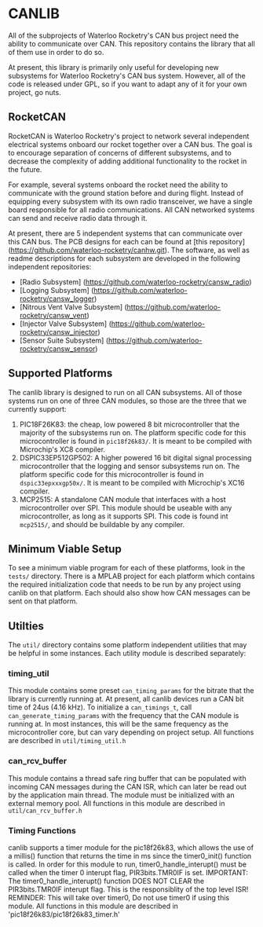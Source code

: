 # CANLIB

All of the subprojects of Waterloo Rocketry's CAN bus project need the
ability to communicate over CAN. This repository contains the library that all
of them use in order to do so.

At present, this library is primarily only useful for developing new subsystems
for Waterloo Rocketry's CAN bus system. However, all of the code is released
under GPL, so if you want to adapt any of it for your own project, go nuts.

## RocketCAN

RocketCAN is Waterloo Rocketry's project to network several independent electrical
systems onboard our rocket together over a CAN bus. The goal is to encourage
separation of concerns of different subsystems, and to decrease the complexity
of adding additional functionality to the rocket in the future.

For example, several systems onboard the rocket need the ability to communicate
with the ground station before and during flight. Instead of equipping every
subsystem with its own radio transceiver, we have a single board responsible for
all radio communications. All CAN networked systems can send and receive radio
data through it.

At present, there are 5 independent systems that can communicate over this
CAN bus. The PCB designs for each can be found at [this repository]
(https://github.com/waterloo-rocketry/canhw.git). The software, as well as
readme descriptions for each subsystem are developed in the following
independent repositories:

* [Radio Subsystem] (https://github.com/waterloo-rocketry/cansw_radio)
* [Logging Subsystem] (https://github.com/waterloo-rocketry/cansw_logger)
* [Nitrous Vent Valve Subsystem] (https://github.com/waterloo-rocketry/cansw_vent)
* [Injector Valve Subsystem] (https://github.com/waterloo-rocketry/cansw_injector)
* [Sensor Suite Subsystem] (https://github.com/waterloo-rocketry/cansw_sensor)

## Supported Platforms

The canlib library is designed to run on all CAN subsystems. All of those systems
run on one of three CAN modules, so those are the three that we currently support:

1. PIC18F26K83: the cheap, low powered 8 bit microcontroller that the majority
of the subsystems run on. The platform specific code for this microcontroller is
found in `pic18f26k83/`. It is meant to be compiled with Microchip's XC8
compiler.
2. DSPIC33EP512GP502: A higher powered 16 bit digital signal processing
microcontroller that the logging and sensor subsystems run on. The platform
specific code for this microcontroller is found in `dspic33epxxxgp50x/`. It is
meant to be compiled with Microchip's XC16 compiler.
3. MCP2515: A standalone CAN module that interfaces with a host microcontroller
over SPI. This module should be useable with any microcontroller, as long as it
supports SPI. This code is found int `mcp2515/`, and should be buildable by any
compiler.

## Minimum Viable Setup

To see a minimum viable program for each of these platforms, look in the
`tests/` directory. There is a MPLAB project for each platform which contains
the required initialization code that needs to be run by any project using
canlib on that platform. Each should also show how CAN messages can be sent on
that platform.

## Utilties

The `util/` directory contains some platform independent utilities that may be
helpful in some instances. Each utility module is described separately:

### timing\_util

This module contains some preset `can_timing_params` for the bitrate that the
library is currently running at. At present, all canlib devices run a CAN bit
time of 24us (4.16 kHz). To initialize a `can_timings_t`, call
`can_generate_timing_params` with the frequency that the CAN module is running
at. In most instances, this will be the same frequency as the microcontroller
core, but can vary depending on project setup. All functions are described in
`util/timing_util.h`

### can\_rcv\_buffer

This module contains a thread safe ring buffer that can be populated with
incoming CAN messages during the CAN ISR, which can later be read out by the
application main thread. The module must be initialized with an external memory
pool. All functions in this module are described in `util/can_rcv_buffer.h`

### Timing Functions

canlib supports a timer module for the pic18f26k83, which allows the use of a millis() function that returns the time in ms since the timer0_init() function is called. In order for this module to run, timer0_handle_interupt() must be called when the timer 0 interupt flag, PIR3bits.TMR0IF is set.
IMPORTANT: The timer0_handle_interupt() function DOES NOT CLEAR the PIR3bits.TMR0IF interupt flag. This is the responsiblity of the top level ISR!
REMINDER: This will take over timer0, Do not use timer0 if using this module.
 All functions in this module are described in 'pic18f26k83/pic18f26k83_timer.h'
